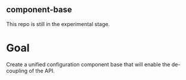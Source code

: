 ## component-base

This repo is still in the experimental stage. 

# Goal
Create a unified configuration component base that will enable the de-coupling of the API.
